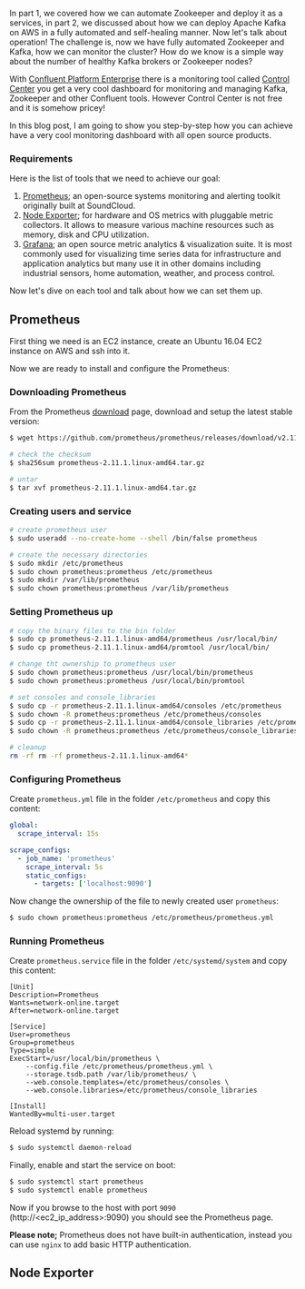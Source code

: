 In part 1, we covered how we can automate Zookeeper and deploy it as a services, in part 2, we discussed about how we can deploy Apache Kafka on AWS in a fully automated and self-healing manner. Now let's talk about operation! The challenge is, now we have fully automated Zookeeper and Kafka, how we can monitor the cluster? How do we know is a simple way about the number of healthy Kafka brokers or Zookeeper nodes?

With [Confluent Platform Enterprise](https://www.confluent.io/product/confluent-platform/) there is a monitoring tool called [Control Center](https://www.confluent.io/confluent-control-center/) you get a very cool dashboard for monitoring and managing Kafka, Zookeeper and other Confluent tools. However Control Center is not free and it is somehow pricey!

In this blog post, I am going to show you step-by-step how you can achieve have a very cool monitoring dashboard with all open source products.

### Requirements
Here is the list of tools that we need to achieve our goal:
1. [Prometheus](https://prometheus.io); an open-source systems monitoring and alerting toolkit originally built at SoundCloud.
2. [Node Exporter](https://github.com/prometheus/node_exporter); for hardware and OS metrics with pluggable metric collectors. It allows to measure various machine resources such as memory, disk and CPU utilization.
3. [Grafana](https://grafana.com/); an open source metric analytics & visualization suite. It is most commonly used for visualizing time series data for infrastructure and application analytics but many use it in other domains including industrial sensors, home automation, weather, and process control.

Now let's dive on each tool and talk about how we can set them up.

## Prometheus
First thing we need is an EC2 instance, create an Ubuntu 16.04 EC2 instance on AWS and ssh into it.

Now we are ready to install and configure the Prometheus:

### Downloading Prometheus
From the Prometheus [download](https://prometheus.io/download/) page, download and setup the latest stable version:
```sh
$ wget https://github.com/prometheus/prometheus/releases/download/v2.11.1/prometheus-2.11.1.linux-amd64.tar.gz

# check the checksum
$ sha256sum prometheus-2.11.1.linux-amd64.tar.gz

# untar 
$ tar xvf prometheus-2.11.1.linux-amd64.tar.gz
```
### Creating users and service
```sh
# create prometheus user
$ sudo useradd --no-create-home --shell /bin/false prometheus

# create the necessary directories
$ sudo mkdir /etc/prometheus
$ sudo chown prometheus:prometheus /etc/prometheus
$ sudo mkdir /var/lib/prometheus
$ sudo chown prometheus:prometheus /var/lib/prometheus
```

### Setting Prometheus up
```sh
# copy the binary files to the bin folder
$ sudo cp prometheus-2.11.1.linux-amd64/prometheus /usr/local/bin/
$ sudo cp prometheus-2.11.1.linux-amd64/promtool /usr/local/bin/

# change tht ownership to prometheus user
$ sudo chown prometheus:prometheus /usr/local/bin/prometheus
$ sudo chown prometheus:prometheus /usr/local/bin/promtool

# set consoles and console_libraries
$ sudo cp -r prometheus-2.11.1.linux-amd64/consoles /etc/prometheus
$ sudo chown -R prometheus:prometheus /etc/prometheus/consoles
$ sudo cp -r prometheus-2.11.1.linux-amd64/console_libraries /etc/prometheus
$ sudo chown -R prometheus:prometheus /etc/prometheus/console_libraries

# cleanup
rm -rf rm -rf prometheus-2.11.1.linux-amd64*
```
### Configuring Prometheus
Create `prometheus.yml` file in the folder `/etc/prometheus` and copy this content:
```yaml
global:
  scrape_interval: 15s

scrape_configs:
  - job_name: 'prometheus'
    scrape_interval: 5s
    static_configs:
      - targets: ['localhost:9090']
```

Now change the ownership of the file to newly created user `prometheus`:
```sh
$ sudo chown prometheus:prometheus /etc/prometheus/prometheus.yml
```

### Running Prometheus
Create `prometheus.service` file in the folder `/etc/systemd/system` and copy this content:
```
[Unit]
Description=Prometheus
Wants=network-online.target
After=network-online.target

[Service]
User=prometheus
Group=prometheus
Type=simple
ExecStart=/usr/local/bin/prometheus \
    --config.file /etc/prometheus/prometheus.yml \
    --storage.tsdb.path /var/lib/prometheus/ \
    --web.console.templates=/etc/prometheus/consoles \
    --web.console.libraries=/etc/prometheus/console_libraries

[Install]
WantedBy=multi-user.target
```
 Reload systemd by running:
```sh
$ sudo systemctl daemon-reload
``` 
Finally, enable and start the service on boot:

```sh
$ sudo systemctl start prometheus
$ sudo systemctl enable prometheus
```

Now if you browse to the host with port `9090` (http://<ec2_ip_address>:9090) you should see the Prometheus page.

**Please note;** Prometheus does not have built-in authentication, instead you can use `nginx` to add basic HTTP authentication.

## Node Exporter
